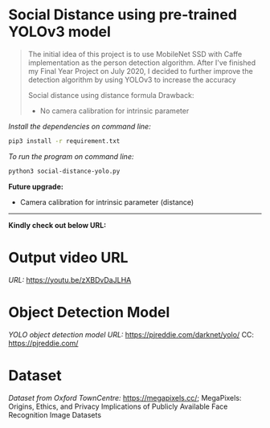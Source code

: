 # Social Distance using pre-trained YOLOv3 model

> The initial idea of this project is to use MobileNet SSD with Caffe implementation as the person detection algorithm. After I've finished my Final Year Project on July 2020, I decided to further improve the detection algorithm by using YOLOv3 to increase the accuracy
>
> Social distance using distance formula
> Drawback:
>
> - No camera calibration for intrinsic parameter

_Install the dependencies on command line:_

```sh
pip3 install -r requirement.txt
```

_To run the program on command line:_

```sh
python3 social-distance-yolo.py
```

**Future upgrade:**

- Camera calibration for intrinsic parameter (distance)

---

**Kindly check out below URL:**

# Output video URL

_URL:_ <https://youtu.be/zXBDvDaJLHA>

# Object Detection Model

_YOLO object detection model URL:_ <https://pjreddie.com/darknet/yolo/>
CC: <https://pjreddie.com/>

# Dataset

_Dataset from Oxford TownCentre:_ <https://megapixels.cc/>; MegaPixels: Origins, Ethics, and Privacy Implications of Publicly Available Face Recognition Image Datasets
